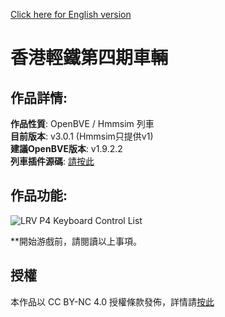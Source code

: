 [Click here for English version](README_en.md)   
# 香港輕鐵第四期車輛
## 作品詳情:  
**作品性質**: OpenBVE / Hmmsim 列車  
**目前版本**: v3.0.1 (Hmmsim只提供v1)  
**建議OpenBVE版本**: v1.9.2.2  
**列車插件源碼**: [請按此](https://github.com/HKTSS/TSS_LRV)

## 作品功能:  
![LRV P4 Keyboard Control List](https://github.com/HKTSS/LRV-P4/assets/28094366/02af44e1-f270-43f8-8caa-cceb74a9fd68)

**開始游戲前，請閱讀以上事項。  

## 授權
本作品以 CC BY-NC 4.0 授權條款發佈，詳情請[按此](https://creativecommons.org/licenses/by-nc/4.0)
